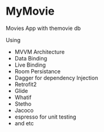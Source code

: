 # MyMovie
Movies App with themovie db

Using
- MVVM Architecture
- Data Binding
- Live Binding
- Room Persistance
- Dagger for dependency Injection
- Retrofit2
- Glide
- Whatif
- Stetho
- Jacoco
- espresso for unit testing
- and etc
